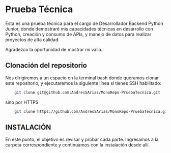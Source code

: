 # Prueba Técnica

Esta es una prueba técnica para el cargo de Desarrollador Backend Python Junior, donde demostraré mis capacidades técnicas en desarrollo con Python, creación y consumo de APIs, y manejo de datos para realizar proyectos de alta calidad.
 
Agradezco la oportunidad de mostrar mi valía.

## Clonación del repositorio

Nos dirigiremos a un espacio en la terminal bash donde queramos clonar este repositorio, y ejecutaremos la siguiente línea si tienes SSH habilitado:

```bash
    git clone git@github.com:AndresSArias/MonoRepo-PruebaTecnica.git
```

sino por HTTPS

```bash
    git clone https://github.com/AndresSArias/MonoRepo-PruebaTecnica.git
```

## INSTALACIÓN

En este punto, el objetivo es revisar y probar cada parte. Ingresamos a la carpeta correspondiente y continuamos con la instalación desde allí.

